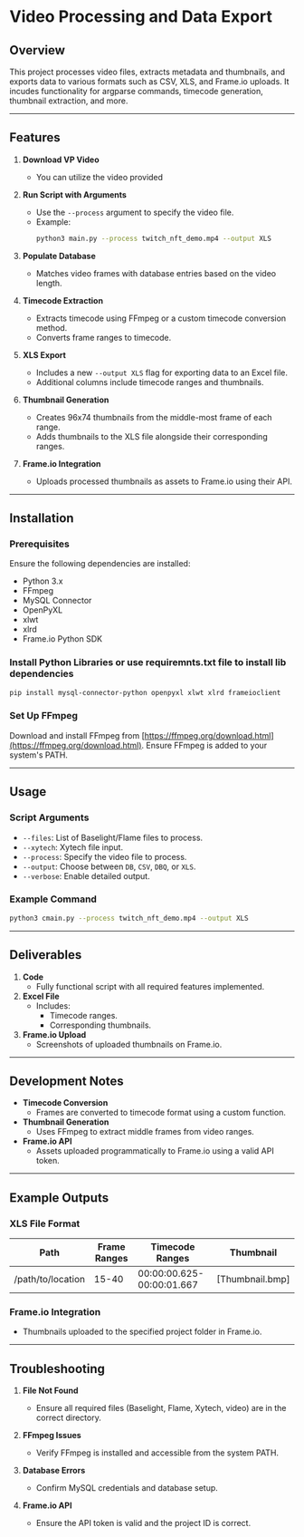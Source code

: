 # Video Processing and Data Export

## Overview
This project processes video files, extracts metadata and thumbnails, and exports data to various formats such as CSV, XLS, and Frame.io uploads. It incudes functionality for argparse commands, timecode generation, thumbnail extraction, and more.

---

## Features
1. **Download VP Video**
   - You can utilize the video provided

2. **Run Script with Arguments**
   - Use the `--process` argument to specify the video file.
   - Example:
     ```bash
     python3 main.py --process twitch_nft_demo.mp4 --output XLS
     ```

3. **Populate Database**
   - Matches video frames with database entries based on the video length.

4. **Timecode Extraction**
   - Extracts timecode using FFmpeg or a custom timecode conversion method.
   - Converts frame ranges to timecode.

5. **XLS Export**
   - Includes a new `--output XLS` flag for exporting data to an Excel file.
   - Additional columns include timecode ranges and thumbnails.

6. **Thumbnail Generation**
   - Creates 96x74 thumbnails from the middle-most frame of each range.
   - Adds thumbnails to the XLS file alongside their corresponding ranges.

7. **Frame.io Integration**
   - Uploads processed thumbnails as assets to Frame.io using their API.

---

## Installation

### Prerequisites
Ensure the following dependencies are installed:
- Python 3.x
- FFmpeg
- MySQL Connector
- OpenPyXL
- xlwt
- xlrd
- Frame.io Python SDK

### Install Python Libraries or use requiremnts.txt file to install lib dependencies 
```bash
pip install mysql-connector-python openpyxl xlwt xlrd frameioclient
```

### Set Up FFmpeg
Download and install FFmpeg from [https://ffmpeg.org/download.html](https://ffmpeg.org/download.html). Ensure FFmpeg is added to your system's PATH.

---

## Usage

### Script Arguments
- `--files`: List of Baselight/Flame files to process.
- `--xytech`: Xytech file input.
- `--process`: Specify the video file to process.
- `--output`: Choose between `DB`, `CSV`, `DBQ`, or `XLS`.
- `--verbose`: Enable detailed output.

### Example Command
```bash
python3 cmain.py --process twitch_nft_demo.mp4 --output XLS
```

---

## Deliverables
1. **Code**
   - Fully functional script with all required features implemented.
2. **Excel File**
   - Includes:
     - Timecode ranges.
     - Corresponding thumbnails.
3. **Frame.io Upload**
   - Screenshots of uploaded thumbnails on Frame.io.

---

## Development Notes
- **Timecode Conversion**
  - Frames are converted to timecode format using a custom function.
- **Thumbnail Generation**
  - Uses FFmpeg to extract middle frames from video ranges.
- **Frame.io API**
  - Assets uploaded programmatically to Frame.io using a valid API token.

---

## Example Outputs
### XLS File Format
| Path              | Frame Ranges | Timecode Ranges       | Thumbnail        |
|-------------------|--------------|-----------------------|------------------|
| /path/to/location | 15-40        | 00:00:00.625-00:00:01.667 | [Thumbnail.bmp] |

### Frame.io Integration
- Thumbnails uploaded to the specified project folder in Frame.io.

---

## Troubleshooting
1. **File Not Found**
   - Ensure all required files (Baselight, Flame, Xytech, video) are in the correct directory.

2. **FFmpeg Issues**
   - Verify FFmpeg is installed and accessible from the system PATH.

3. **Database Errors**
   - Confirm MySQL credentials and database setup.

4. **Frame.io API**
   - Ensure the API token is valid and the project ID is correct.

